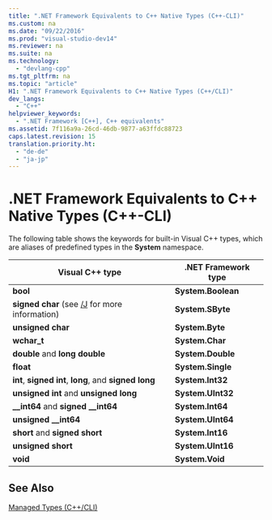 ```yaml
---
title: ".NET Framework Equivalents to C++ Native Types (C++-CLI)"
ms.custom: na
ms.date: "09/22/2016"
ms.prod: "visual-studio-dev14"
ms.reviewer: na
ms.suite: na
ms.technology: 
  - "devlang-cpp"
ms.tgt_pltfrm: na
ms.topic: "article"
H1: ".NET Framework Equivalents to C++ Native Types (C++/CLI)"
dev_langs: 
  - "C++"
helpviewer_keywords: 
  - ".NET Framework [C++], C++ equivalents"
ms.assetid: 7f116a9a-26cd-46db-9877-a63ffdc88723
caps.latest.revision: 15
translation.priority.ht: 
  - "de-de"
  - "ja-jp"
---
```

# .NET Framework Equivalents to C++ Native Types (C++-CLI)
The following table shows the keywords for built-in Visual C++ types, which are aliases of predefined types in the **System** namespace.  
  
|Visual C++ type|.NET Framework type|  
|-----------------------|-------------------------|  
|**bool**|**System.Boolean**|  
|**signed char** (see [/J](../vs140/-j--default-char-type-is-unsigned-.md) for more information)|**System.SByte**|  
|**unsigned char**|**System.Byte**|  
|**wchar_t**|**System.Char**|  
|**double** and **long double**|**System.Double**|  
|**float**|**System.Single**|  
|**int**, **signed int**, **long**, and **signed long**|**System.Int32**|  
|**unsigned int** and **unsigned long**|**System.UInt32**|  
|**__int64** and **signed __int64**|**System.Int64**|  
|**unsigned __int64**|**System.UInt64**|  
|**short** and **signed short**|**System.Int16**|  
|**unsigned short**|**System.UInt16**|  
|**void**|**System.Void**|  
  
## See Also  
 [Managed Types (C++/CLI)](../vs140/managed-types--c---cli-.md)